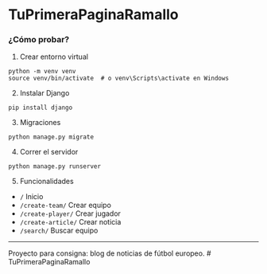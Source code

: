 # TuPrimeraPaginaRamallo

### ¿Cómo probar?

1. Crear entorno virtual
```
python -m venv venv
source venv/bin/activate  # o venv\Scripts\activate en Windows
```

2. Instalar Django
```
pip install django
```

3. Migraciones
```
python manage.py migrate
```

4. Correr el servidor
```
python manage.py runserver
```

5. Funcionalidades
- `/` Inicio
- `/create-team/` Crear equipo
- `/create-player/` Crear jugador
- `/create-article/` Crear noticia
- `/search/` Buscar equipo

---
Proyecto para consigna: blog de noticias de fútbol europeo.
#   T u P r i m e r a P a g i n a R a m a l l o  
 